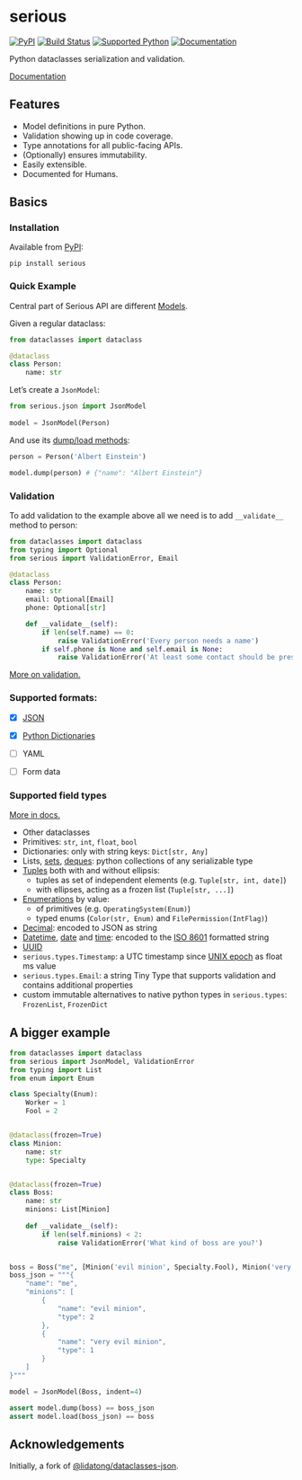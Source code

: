 # serious
[![PyPI](https://img.shields.io/pypi/v/serious)][pypi]
[![Build Status](https://img.shields.io/azure-devops/build/misha-drachuk/serious/2)](https://dev.azure.com/misha-drachuk/serious/_build/latest?definitionId=1&branchName=master)
[![Supported Python](https://img.shields.io/pypi/pyversions/serious)][pypi]
[![Documentation](https://img.shields.io/readthedocs/serious)][docs]

Python dataclasses serialization and validation.

[Documentation][docs]


## Features
- Model definitions in pure Python.
- Validation showing up in code coverage.
- Type annotations for all public-facing APIs.
- (Optionally) ensures immutability.
- Easily extensible.
- Documented for Humans.

## Basics
### Installation
Available from [PyPI][pypi]:
```shell
pip install serious
```

### Quick Example

Central part of Serious API are different [Models][doc-models].

Given a regular dataclass:
```python
from dataclasses import dataclass

@dataclass
class Person:
    name: str
```

Let’s create a `JsonModel`:  
```python
from serious.json import JsonModel
    
model = JsonModel(Person)
```

And use its [dump/load methods][doc-serialization]:
```python
person = Person('Albert Einstein')

model.dump(person) # {"name": "Albert Einstein"}
```

### Validation
To add validation to the example above all we need is to add `__validate__` method to person:
```python
from dataclasses import dataclass
from typing import Optional
from serious import ValidationError, Email

@dataclass
class Person:
    name: str
    email: Optional[Email]
    phone: Optional[str]

    def __validate__(self):
        if len(self.name) == 0:
            raise ValidationError('Every person needs a name')
        if self.phone is None and self.email is None:
            raise ValidationError('At least some contact should be present')
```

[More on validation.][doc-validation]


### Supported formats:
- [x] [JSON][doc-json-model]
- [x] [Python Dictionaries][doc-dict-model]
- [ ] YAML
- [ ] Form data


### Supported field types
[More in docs.][doc-types]

- Other dataclasses
- Primitives: `str`, `int`, `float`, `bool`
- Dictionaries: only with string keys: `Dict[str, Any]`  
- Lists, [sets][set], [deques][deque]: python collections of any serializable type
- [Tuples][tuple] both with and without ellipsis:
    - tuples as set of independent elements (e.g. `Tuple[str, int, date]`) 
    - with ellipses, acting as a frozen list (`Tuple[str, ...]`)
- [Enumerations][enum] by value:
    - of primitives (e.g. `OperatingSystem(Enum)`) 
    - typed enums (`Color(str, Enum)` and `FilePermission(IntFlag)`)
- [Decimal][decimal]: encoded to JSON as string 
- [Datetime][datetime], [date][date] and [time][time]: encoded to the [ISO 8601][iso8601] formatted string
- [UUID][uuid]
- `serious.types.Timestamp`: a UTC timestamp since [UNIX epoch][epoch] as float ms value 
- `serious.types.Email`: a string Tiny Type that supports validation and contains additional properties 
- custom immutable alternatives to native python types in `serious.types`: `FrozenList`, `FrozenDict`

## A bigger example

```python
from dataclasses import dataclass
from serious import JsonModel, ValidationError
from typing import List
from enum import Enum

class Specialty(Enum):
    Worker = 1
    Fool = 2


@dataclass(frozen=True)
class Minion:
    name: str
    type: Specialty


@dataclass(frozen=True)
class Boss:
    name: str
    minions: List[Minion]
    
    def __validate__(self):
        if len(self.minions) < 2:
            raise ValidationError('What kind of boss are you?')


boss = Boss("me", [Minion('evil minion', Specialty.Fool), Minion('very evil minion', Specialty.Worker)])
boss_json = """{
    "name": "me",
    "minions": [
        {
            "name": "evil minion",
            "type": 2
        },
        {
            "name": "very evil minion",
            "type": 1
        }
    ]
}"""

model = JsonModel(Boss, indent=4)

assert model.dump(boss) == boss_json
assert model.load(boss_json) == boss
```


## Acknowledgements
Initially, a fork of [@lidatong/dataclasses-json](https://github.com/lidatong/dataclasses-json).

[pypi]: https://pypi.org/project/serious/
[dataclass]: https://docs.python.org/3/library/dataclasses.html
[iso8601]: https://en.wikipedia.org/wiki/ISO_8601
[epoch]: https://en.wikipedia.org/wiki/Unix_time
[enum]: https://docs.python.org/3/library/enum.html
[decimal]: https://docs.python.org/3/library/decimal.html
[tuple]: https://docs.python.org/3/library/stdtypes.html#tuple
[list]: https://docs.python.org/3/library/stdtypes.html#list
[set]: https://docs.python.org/3/library/stdtypes.html#set
[deque]: https://docs.python.org/3.7/library/collections.html#collections.deque
[datetime]: https://docs.python.org/3.7/library/datetime.html#datetime.datetime
[date]: https://docs.python.org/3.7/library/datetime.html#datetime.date
[time]: https://docs.python.org/3.7/library/datetime.html#datetime.time
[uuid]: https://docs.python.org/3.7/library/uuid.html?highlight=uuid#uuid.UUID
[doc-types]: https://serious.readthedocs.io/en/latest/types/
[doc-models]: https://serious.readthedocs.io/en/latest/models/
[doc-json-model]: https://serious.readthedocs.io/en/latest/models/#jsonmodel
[doc-dict-model]: https://serious.readthedocs.io/en/latest/models/#dictmodel
[doc-serialization]: https://serious.readthedocs.io/en/latest/serialization/ (Serialization documentation)
[doc-validation]: https://serious.readthedocs.io/en/latest/validation/ (Validation documentation)
[docs]: https://serious.readthedocs.io/en/latest/ 
